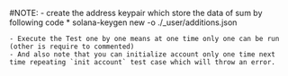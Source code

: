 #NOTE: 
    - create the address keypair which store the data of sum by following code 
        * solana-keygen new -o ./_user/additions.json

    - Execute the Test one by one means at one time only one can be run (other is require to commented)
    - And also note that you can initialize account only one time next time repeating `init account` test case which will throw an error.
